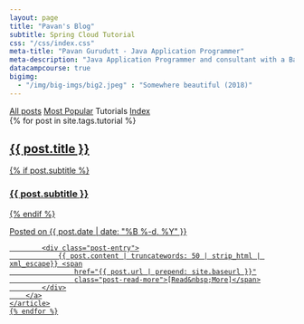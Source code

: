 ```yaml
---
layout: page
title: "Pavan's Blog"
subtitle: Spring Cloud Tutorial
css: "/css/index.css"
meta-title: "Pavan Gurudutt - Java Application Programmer"
meta-description: "Java Application Programmer and consultant with a Bachelor's degree in Electronics and Communications"
datacampcourse: true
bigimg:
  - "/img/big-imgs/big2.jpeg" : "Somewhere beautiful (2018)"  
---
```


<div class="list-filters">
	<a href="/" class="list-filter">All posts</a> <a href="/popular"
		class="list-filter">Most Popular</a> <span
		class="list-filter filter-selected">Tutorials</span> <a href="/tags"
		class="list-filter">Index</a>
</div>

<div class="posts-list">
	{% for post in site.tags.tutorial %}
	<article>
		<a class="post-preview" href="{{ post.url | prepend: site.baseurl }}">
			<h2 class="post-title">{{ post.title }}</h2> {% if post.subtitle %}
			<h3 class="post-subtitle">{{ post.subtitle }}</h3> {% endif %}
			<p class="post-meta">Posted on {{ post.date | date: "%B %-d, %Y"
				}}</p>

			<div class="post-entry">
				{{ post.content | truncatewords: 50 | strip_html | xml_escape}} <span
					href="{{ post.url | prepend: site.baseurl }}"
					class="post-read-more">[Read&nbsp;More]</span>
			</div>
		</a>
	</article>
	{% endfor %}
</div>
